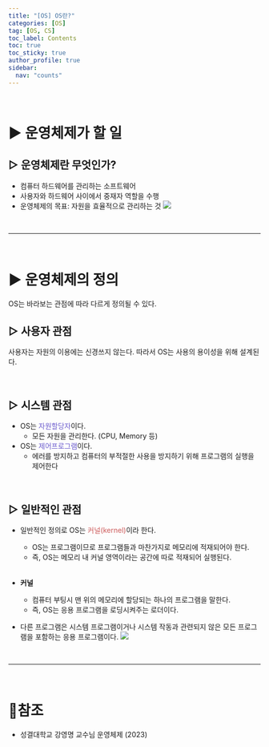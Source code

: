 ```yaml
---
title: "[OS] OS란?"
categories: [OS]
tag: [OS, CS]
toc_label: Contents
toc: true
toc_sticky: true
author_profile: true
sidebar:
  nav: "counts"
---
```


<br>

# ▶ 운영체제가 할 일

## ▷ 운영체제란 무엇인가?

- 컴퓨터 하드웨어를 관리하는 소프트웨어
- 사용자와 하드웨어 사이에서 중재자 역할을 수행
- 운영체제의 목표: 자원을 효율적으로 관리하는 것
  ![](https://velog.velcdn.com/images/sieunpark/post/d6edee32-adf1-44b4-b4c0-7c857ecf3976/image.png)

<br>

---

<br>

# ▶ 운영체제의 정의

OS는 바라보는 관점에 따라 다르게 정의될 수 있다.

## ▷ 사용자 관점

사용자는 자원의 이용에는 신경쓰지 않는다.
따라서 OS는 사용의 용이성을 위해 설계된다.

<br>

## ▷ 시스템 관점

- OS는 <span style="color:slateblue">자원할당자</span>이다.
  - 모든 자원을 관리한다. (CPU, Memory 등)
- OS는 <span style="color:slateblue">제어프로그램</span>이다.
  - 에러를 방지하고 컴퓨터의 부적절한 사용을 방지하기 위해 프로그램의 실행을 제어한다

<br>

## ▷ 일반적인 관점

- 일반적인 정의로 OS는 <span style="color:indianred">커널(kernel)</span>이라 한다.

  - OS는 프로그램이므로 프로그램들과 마찬가지로 메모리에 적재되어야 한다.
  - 즉, OS는 메모리 내 커널 영역이라는 공간에 따로 적재되어 실행된다.

  <BR>

- **커널**

  - 컴퓨터 부팅시 맨 위의 메모리에 할당되는 하나의 프로그램을 말한다.
  - 즉, OS는 응용 프로그램을 로딩시켜주는 로더이다.

- 다른 프로그램은 시스템 프로그램이거나 시스템 작동과 관련되지 않은 모든 프로그램을 포함하는 응용 프로그램이다.
  ![](https://velog.velcdn.com/images/sieunpark/post/e2ea83dc-af19-4563-a5b8-541d36c19d1a/image.png)

<br>

---

<br>

# 📎참조

- 성결대학교 강영명 교수님 운영체제 (2023)
